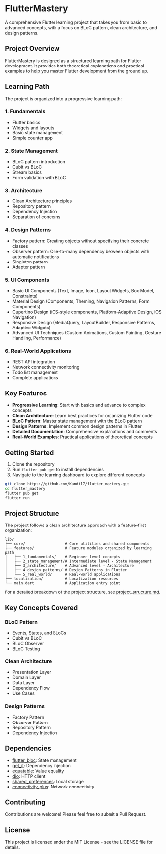 # FlutterMastery

A comprehensive Flutter learning project that takes you from basic to advanced concepts, with a focus on BLoC pattern, clean architecture, and design patterns.

## Project Overview

FlutterMastery is designed as a structured learning path for Flutter development. It provides both theoretical explanations and practical examples to help you master Flutter development from the ground up.

## Learning Path

The project is organized into a progressive learning path:

### 1. Fundamentals
- Flutter basics
- Widgets and layouts
- Basic state management
- Simple counter app

### 2. State Management
- BLoC pattern introduction
- Cubit vs BLoC
- Stream basics
- Form validation with BLoC

### 3. Architecture
- Clean Architecture principles
- Repository pattern
- Dependency Injection
- Separation of concerns

### 4. Design Patterns
- Factory pattern: Creating objects without specifying their concrete classes
- Observer pattern: One-to-many dependency between objects with automatic notifications
- Singleton pattern
- Adapter pattern

### 5. UI Components
- Basic UI Components (Text, Image, Icon, Layout Widgets, Box Model, Constraints)
- Material Design (Components, Theming, Navigation Patterns, Form Components)
- Cupertino Design (iOS-style components, Platform-Adaptive Design, iOS Navigation)
- Responsive Design (MediaQuery, LayoutBuilder, Responsive Patterns, Adaptive Widgets)
- Advanced UI Techniques (Custom Animations, Custom Painting, Gesture Handling, Performance)

### 6. Real-World Applications
- REST API integration
- Network connectivity monitoring
- Todo list management
- Complete applications

## Key Features

- **Progressive Learning**: Start with basics and advance to complex concepts
- **Clean Architecture**: Learn best practices for organizing Flutter code
- **BLoC Pattern**: Master state management with the BLoC pattern
- **Design Patterns**: Implement common design patterns in Flutter
- **Detailed Documentation**: Comprehensive explanations and comments
- **Real-World Examples**: Practical applications of theoretical concepts

## Getting Started

1. Clone the repository
2. Run `flutter pub get` to install dependencies
3. Navigate to the learning dashboard to explore different concepts

```bash
git clone https://github.com/Kandil7/flutter_mastery.git
cd flutter_mastery
flutter pub get
flutter run
```

## Project Structure

The project follows a clean architecture approach with a feature-first organization:

```
lib/
├── core/                  # Core utilities and shared components
├── features/              # Feature modules organized by learning path
│   ├── 1_fundamentals/    # Beginner level concepts
│   ├── 2_state_management/# Intermediate level - State Management
│   ├── 3_architecture/    # Advanced level - Architecture
│   ├── 4_design_patterns/ # Design Patterns in Flutter
│   └── 5_real_world/      # Real-world applications
├── localization/          # Localization resources
└── main.dart              # Application entry point
```

For a detailed breakdown of the project structure, see [project_structure.md](project_structure.md).

## Key Concepts Covered

### BLoC Pattern
- Events, States, and BLoCs
- Cubit vs BLoC
- BLoC Observer
- BLoC Testing

### Clean Architecture
- Presentation Layer
- Domain Layer
- Data Layer
- Dependency Flow
- Use Cases

### Design Patterns
- Factory Pattern
- Observer Pattern
- Repository Pattern
- Dependency Injection

## Dependencies

- [flutter_bloc](https://pub.dev/packages/flutter_bloc): State management
- [get_it](https://pub.dev/packages/get_it): Dependency injection
- [equatable](https://pub.dev/packages/equatable): Value equality
- [dio](https://pub.dev/packages/dio): HTTP client
- [shared_preferences](https://pub.dev/packages/shared_preferences): Local storage
- [connectivity_plus](https://pub.dev/packages/connectivity_plus): Network connectivity

## Contributing

Contributions are welcome! Please feel free to submit a Pull Request.

## License

This project is licensed under the MIT License - see the LICENSE file for details.
